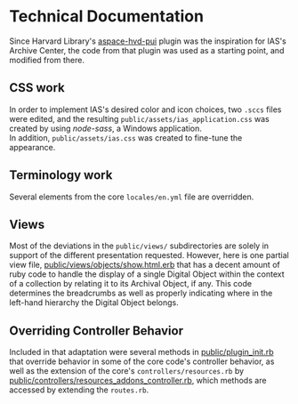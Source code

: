 ﻿﻿﻿﻿﻿﻿﻿Technical Documentation================Since Harvard Library's [aspace-hvd-pui](https://github.com/harvard-library/aspace-hvd-pui) plugin was the inspiration for IAS's Archive Center, the code from that plugin was used as a starting point, and modified from there.## CSS workIn order to implement IAS's desired color and icon choices,  two `.sccs` files were edited, and the resulting `public/assets/ias_application.css` was created by using *node-sass*, a Windows application.  In addition, `public/assets/ias.css` was created to fine-tune the appearance.## Terminology workSeveral elements from the core `locales/en.yml` file are overridden.## ViewsMost of the deviations in the `public/views/` subdirectories are solely in support of the different presentation requested.  However, here is one partial view file, [public/views/objects/show.html.erb](public/views/objects/show.html.erb) that has a decent amount of ruby code to handle the display of a single Digital Object within the context of a collection by relating it to its Archival Object, if any. This code determines the breadcrumbs as well as properly indicating where in the left-hand hierarchy the Digital Object belongs.## Overriding Controller BehaviorIncluded in that adaptation were several methods in [public/plugin_init.rb](public/plugin_init.rb) that override behavior in some of the core code's controller behavior, as well as the extension of the core's  `controllers/resources.rb` by [public/controllers/resources_addons_controller.rb](public/controllers/resources_addons_controller.rb), which methods are accessed by extending the `routes.rb`.